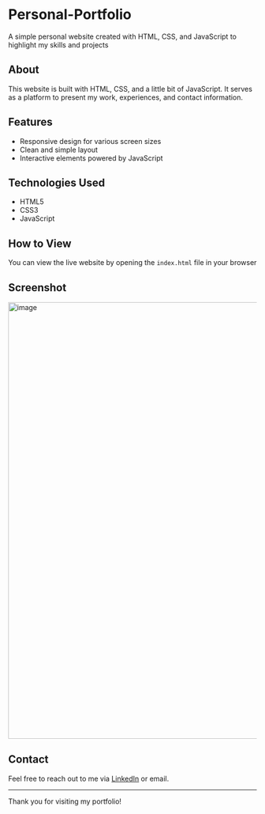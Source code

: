 # Personal-Portfolio
A simple personal website created with HTML, CSS, and JavaScript to highlight my skills and projects

## About

This website is built with HTML, CSS, and a little bit of JavaScript. It serves as a platform to present my work, experiences, and contact information.

## Features

- Responsive design for various screen sizes
- Clean and simple layout
- Interactive elements powered by JavaScript

## Technologies Used

- HTML5
- CSS3
- JavaScript

## How to View

You can view the live website by opening the `index.html` file in your browser

## Screenshot 

<img width="1911" height="883" alt="image" src="https://github.com/user-attachments/assets/d512bd17-b68a-497c-81e2-248ec1584614" />


## Contact

Feel free to reach out to me via [LinkedIn](https://www.linkedin.com/in/kanak-ghadtan-528351260/) or email.

---

Thank you for visiting my portfolio!

